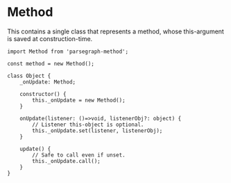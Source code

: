 # Method

This contains a single class that represents a method, whose this-argument is
saved at construction-time.

    import Method from 'parsegraph-method';

    const method = new Method();

    class Object {
        _onUpdate: Method;

        constructor() {
            this._onUpdate = new Method();
        }

        onUpdate(listener: ()=>void, listenerObj?: object) {
            // Listener this-object is optional.
            this._onUpdate.set(listener, listenerObj);
        }

        update() {
            // Safe to call even if unset.
            this._onUpdate.call();
        }
    }
